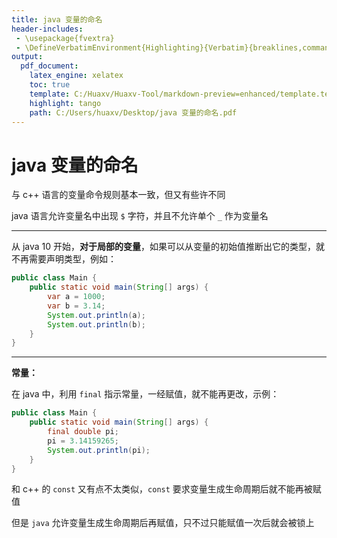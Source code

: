 ```yaml
---
title: java 变量的命名
header-includes:
 - \usepackage{fvextra}
 - \DefineVerbatimEnvironment{Highlighting}{Verbatim}{breaklines,commandchars=\\\{\}}
output:
  pdf_document:
    latex_engine: xelatex
    toc: true
    template: C:/Huaxv/Huaxv-Tool/markdown-preview=enhanced/template.tex
    highlight: tango
    path: C:/Users/huaxv/Desktop/java 变量的命名.pdf
---
```


# java 变量的命名

与 c++ 语言的变量命令规则基本一致，但又有些许不同

java 语言允许变量名中出现 `$` 字符，并且不允许单个 `_` 作为变量名

---

从 java 10 开始，**对于局部的变量**，如果可以从变量的初始值推断出它的类型，就不再需要声明类型，例如：

```java
public class Main {
    public static void main(String[] args) {
        var a = 1000;
        var b = 3.14;
        System.out.println(a);
        System.out.println(b);
    }
}
```

---

**常量：**

在 java 中，利用 `final` 指示常量，一经赋值，就不能再更改，示例：

```java
public class Main {
    public static void main(String[] args) {
        final double pi;
        pi = 3.14159265;
        System.out.println(pi);
    }
}
```

和 c++ 的 `const` 又有点不太类似，`const` 要求变量生成生命周期后就不能再被赋值

但是 `java` 允许变量生成生命周期后再赋值，只不过只能赋值一次后就会被锁上

